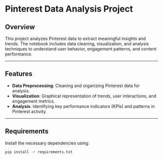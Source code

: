 # Pinterest Data Analysis Project

## Overview
This project analyzes Pinterest data to extract meaningful insights and trends. The notebook includes data cleaning, visualization, and analysis techniques to understand user behavior, engagement patterns, and content performance.

---

## Features
- **Data Preprocessing**: Cleaning and organizing Pinterest data for analysis.
- **Visualization**: Graphical representation of trends, user interactions, and engagement metrics.
- **Analysis**: Identifying key performance indicators (KPIs) and patterns in Pinterest activity.

---

## Requirements
Install the necessary dependencies using:
```bash
pip install -r requirements.txt
